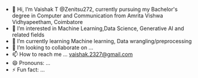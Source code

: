 - 👋 Hi, I’m Vaishak T @Zenitsu272, currently pursuing my Bachelor's degree in Computer and Communication from Amrita Vishwa Vidhyapeetham, Coimbatore
- 👀 I’m interested in Machine Learning,Data Science, Generative AI and related fields
- 🌱 I’m currently learning Machine learning, Data wrangling/preprocessing 
- 💞️ I’m looking to collaborate on ...
- 📫 How to reach me ... vaishak.2327@gmail.com
- 😄 Pronouns: ...
- ⚡ Fun fact: ...

<!---
Zenitsu272/Zenitsu272 is a ✨ special ✨ repository because its `README.md` (this file) appears on your GitHub profile.
You can click the Preview link to take a look at your changes.
--->
